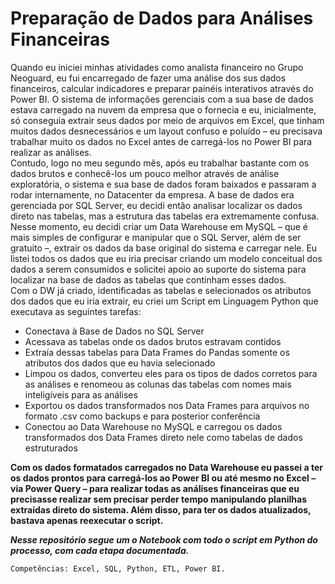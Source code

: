 # **Preparação de Dados para Análises Financeiras**

Quando eu iniciei minhas atividades como analista financeiro no Grupo Neoguard, eu fui encarregado de fazer uma análise dos sus dados financeiros, calcular indicadores e preparar painéis interativos através do Power BI. O sistema de informações gerenciais com a sua base de dados estava carregado na nuvem da empresa que o fornecia e eu, inicialmente, só conseguia extrair seus dados por meio de arquivos em Excel, que tinham muitos dados desnecessários e um layout confuso e poluído – eu precisava trabalhar muito os dados no Excel antes de carregá-los no Power BI para realizar as análises.\
Contudo, logo no meu segundo mês, após eu trabalhar bastante com os dados brutos e conhecê-los um pouco melhor através de análise exploratória, o sistema e sua base de dados foram baixados e passaram a rodar internamente, no Datacenter da empresa. A base de dados era gerenciada por SQL Server, eu decidi então analisar localizar os dados direto nas tabelas, mas a estrutura das tabelas era extremamente confusa.\
Nesse momento, eu decidi criar um Data Warehouse em MySQL – que é mais simples de configurar e manipular que o SQL Server, além de ser gratuito –, extrair os dados da base original do sistema e carregar nele. Eu listei todos os dados que eu iria precisar criando um modelo conceitual dos dados a serem consumidos e solicitei apoio ao suporte do sistema para localizar na base de dados as tabelas que continham esses dados.\
Com o DW já criado, identificadas as tabelas e selecionados os atributos dos dados que eu iria extrair, eu criei um Script em Linguagem Python que executava as seguintes tarefas:
- Conectava à Base de Dados no SQL Server
- Acessava as tabelas onde os dados brutos estravam contidos
- Extraía dessas tabelas para Data Frames do Pandas somente os atributos dos dados que eu havia selecionado
- Limpou os dados, converteu eles para os tipos de dados corretos para as análises e renomeou as colunas das tabelas com nomes mais inteligíveis para as análises
- Exportou os dados transformados nos Data Frames para arquivos no formato .csv como backups e para posterior conferência
- Conectou ao Data Warehouse no MySQL e carregou os dados transformados dos Data Frames direto nele como tabelas de dados estruturados

**Com os dados formatados carregados no Data Warehouse eu passei a ter os dados prontos para carregá-los ao Power BI ou até mesmo no Excel – via Power Query – para realizar todas as análises financeiras que eu precisasse realizar sem precisar perder tempo manipulando planilhas extraídas direto do sistema. Além disso, para ter os dados atualizados, bastava apenas reexecutar o script.**

***Nesse repositório segue um o Notebook com todo o script em Python do processo, com cada etapa documentada.***

``
Competências: Excel, SQL, Python, ETL, Power BI.
``